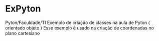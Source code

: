# ExPyton
Pyton/Faculdade/TI
Exemplo de criação de classes na aula de Pyton ( orientado objeto )
Esse exemplo é usado na criação de coordenadas no plano cartesiano
